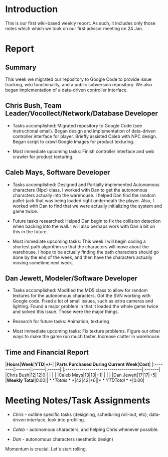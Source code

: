 # Introduction #

This is our first wiki-based weekly report.  As such, it includes only those notes which which we took on our first advisor meeting on 24 Jan.


# Report #

## Summary ##

This week we migrated our repository to Google Code to provide issue tracking, wiki functionality, and a public subversion repository. We also began implementation of a data-driven controller interface.

## Chris Bush, Team Leader/Vocollect/Network/Database Developer ##

  * Tasks accomplished: Migrated repository to Google Code (see instructional email). Began design and implementation of data-driven controller interface for player. Briefly assisted Caleb with NPC design. Began script to crawl Google Images for product texturing.

  * Most immediate upcoming tasks: Finish controller interface and web crawler for product texturing.

## Caleb Mays, Software Developer ##

  * Tasks accomplished: Designed and Partially implemented Autonomous characters (Npc) class. I worked with Dan to get the autonomous characters actually into the warehouse. I helped Dan find the random pallet-jack that was being loaded right underneath the player. Also, I worked with Dan to find that we were actually initializing the system and game twice.

  * Future tasks researched: Helped Dan begin to fix the collision detection when backing into the wall. I will also perhaps work with Dan a bit on this in the future.

  * Most immediate upcoming tasks: This week I will begin coding a shortest path algorithm so that the characters will move about the warehouse. I hope to be actually finding the path characters should go done by the end of the week, and then have the characters actually moving sometime next week.

## **Dan Jewett, Modeler/Software Developer** ##

  * Tasks accomplished: Modified the MD5 class to allow for random textures for the autonomous characters.  Got the SVN working with Google code.  Fixed a lot of small issues, such as extra cameras and lighting.  Found a major problem in that it loaded the whole game twice and solved this issue.  Those were the major things.

  * Research for future tasks: Animation, texturing

  * Most immediate upcoming tasks:  Fix texture problems.  Figure out other ways to make the game run much faster.  Increase clutter in warehouse.

## Time and Financial Report ##

|**Hours**|**Week**|**YTD**|**+/-**| |**Parts Purchased During Current Week**|**Cost**|
|:--------|:-------|:------|:------|:|:--------------------------------------|:-------|
|Chris Bush|12|12|0 |  |  |  |
|Caleb Mays|13|13|+1|  |  |  |
|Dan Jewett|17|17|+5|  |**Weekly Total**|$0.00|
|**Totals**|42|42|+6|  |**YTD Total**|$0.00|

# Meeting Notes/Task Assignments #

+ _Chris_ - outline specific tasks (designing, scheduling roll-out, etc), data-driven interface, look into profiling.

+ _Caleb_ - autonomous characters, and helping Chris whenever possible.

+ _Dan_ - autonomous characters (aesthetic design)

Momentum is crucial. Let's start rolling.